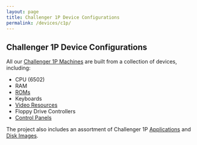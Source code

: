 ```yaml
---
layout: page
title: Challenger 1P Device Configurations
permalink: /devices/c1p/
---
```


Challenger 1P Device Configurations
---

All our [Challenger 1P Machines](machine/) are built from a collection of devices, including:

* CPU (6502)
* RAM
* [ROMs](rom/)
* Keyboards
* [Video Resources](video/)
* Floppy Drive Controllers
* [Control Panels](panel/)

The project also includes an assortment of Challenger 1P [Applications](/apps/c1p/) and [Disk Images](/disks/c1p/).
